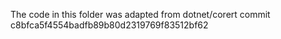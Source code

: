 The code in this folder was adapted from dotnet/corert commit c8bfca5f4554badfb89b80d2319769f83512bf62